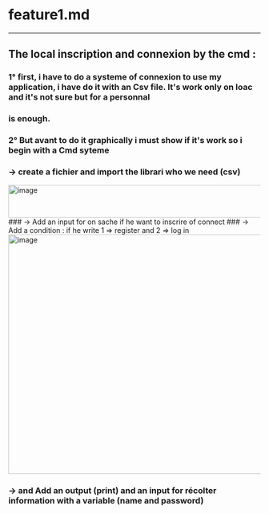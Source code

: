 # feature1.md 

---

## The local inscription and connexion by the cmd : 

### 1° first, i have to do a systeme of connexion to use my application, i have do it with an Csv file. It's work only on loac and it's not sure but for a personnal  
### is enough.


### 2° But avant to do it graphically i must show if it's work so i begin with a Cmd syteme 
###    -> create a fichier and import the librari who we need (csv)

<img width="1247" height="65" alt="image" src="https://github.com/user-attachments/assets/088b1903-8daf-4ea8-8325-72578d2aca37" />
###    -> Add an input for on sache if he want to inscrire of connect
###    -> Add a condition : if he write 1 => register and 2 => log in
<img width="1248" height="477" alt="image" src="https://github.com/user-attachments/assets/00c9716d-b9b7-4a5b-bc82-12f09ce832dd" />

###    -> and Add an output (print) and an input for récolter information with a variable (name and password)
 
